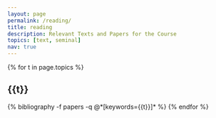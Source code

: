 ```yaml
---
layout: page
permalink: /reading/
title: reading
description: Relevant Texts and Papers for the Course
topics: [text, seminal]
nav: true
---
```


<div class="publications">

{% for t in page.topics %}
  <h2 >{{t}}</h2>
  {% bibliography -f papers -q @*[keywords={{t}}]* %}
{% endfor %}

</div>
